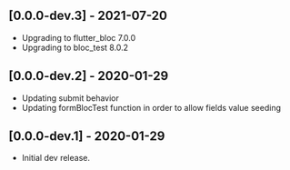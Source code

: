 ## [0.0.0-dev.3] - 2021-07-20
- Upgrading to flutter_bloc 7.0.0
- Upgrading to bloc_test 8.0.2
## [0.0.0-dev.2] - 2020-01-29
- Updating submit behavior
- Updating formBlocTest function in order to allow fields value seeding 
## [0.0.0-dev.1] - 2020-01-29

- Initial dev release.
